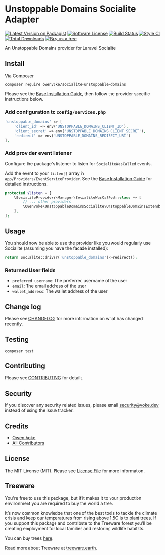 # Unstoppable Domains Socialite Adapter

[![Latest Version on Packagist][ico-version]][link-packagist]
[![Software License][ico-license]](LICENSE.md)
[![Build Status][ico-github-actions]][link-github-actions]
[![Style CI][ico-styleci]][link-styleci]
[![Total Downloads][ico-downloads]][link-downloads]
[![Buy us a tree][ico-treeware-gifting]][link-treeware-gifting]

An Unstoppable Domains provider for Laravel Socialite

## Install

Via Composer

```shell
composer require owenvoke/socialite-unstoppable-domains
```

Please see the [Base Installation Guide](https://socialiteproviders.com/usage), then follow the provider specific instructions below.

### Add configuration to `config/services.php`

```php
'unstoppable_domains' => [    
    'client_id' => env('UNSTOPPABLE_DOMAINS_CLIENT_ID'),  
    'client_secret' => env('UNSTOPPABLE_DOMAINS_CLIENT_SECRET'),  
    'redirect' => env('UNSTOPPABLE_DOMAINS_REDIRECT_URI') 
],
```

### Add provider event listener

Configure the package's listener to listen for `SocialiteWasCalled` events.

Add the event to your `listen[]` array in `app/Providers/EventServiceProvider`. See the [Base Installation Guide](https://socialiteproviders.com/usage) for detailed instructions.

```php
protected $listen = [
    \SocialiteProviders\Manager\SocialiteWasCalled::class => [
        // ... other providers
        \OwenVoke\UnstoppableDomainsSocialite\UnstoppableDomainsExtendSocialite::class,
    ],
];
```

## Usage

You should now be able to use the provider like you would regularly use Socialite (assuming you have the facade installed):

```php
return Socialite::driver('unstoppable_domains')->redirect();
```

### Returned User fields

- `preferred_username`: The preferred username of the user
- `email`: The email address of the user
- `wallet_address`: The wallet address of the user

## Change log

Please see [CHANGELOG](CHANGELOG.md) for more information on what has changed recently.

## Testing

```shell
composer test
```

## Contributing

Please see [CONTRIBUTING](.github/CONTRIBUTING.md) for details.

## Security

If you discover any security related issues, please email security@voke.dev instead of using the issue tracker.

## Credits

- [Owen Voke][link-author]
- [All Contributors][link-contributors]

## License

The MIT License (MIT). Please see [License File](LICENSE.md) for more information.

## Treeware

You're free to use this package, but if it makes it to your production environment you are required to buy the world a tree.

It’s now common knowledge that one of the best tools to tackle the climate crisis and keep our temperatures from rising above 1.5C is to plant trees. If you support this package and contribute to the Treeware forest you’ll be creating employment for local families and restoring wildlife habitats.

You can buy trees [here][link-treeware-gifting].

Read more about Treeware at [treeware.earth][link-treeware].

[ico-version]: https://img.shields.io/packagist/v/owenvoke/socialite-unstoppable-domains.svg?style=flat-square
[ico-license]: https://img.shields.io/badge/license-MIT-brightgreen.svg?style=flat-square
[ico-github-actions]: https://img.shields.io/github/workflow/status/owenvoke/socialite-unstoppable-domains/Tests.svg?style=flat-square
[ico-styleci]: https://styleci.io/repos/440505448/shield
[ico-downloads]: https://img.shields.io/packagist/dt/owenvoke/socialite-unstoppable-domains.svg?style=flat-square
[ico-treeware-gifting]: https://img.shields.io/badge/Treeware-%F0%9F%8C%B3-lightgreen?style=flat-square

[link-packagist]: https://packagist.org/packages/owenvoke/socialite-unstoppable-domains
[link-github-actions]: https://github.com/owenvoke/socialite-unstoppable-domains/actions
[link-styleci]: https://styleci.io/repos/440505448
[link-downloads]: https://packagist.org/packages/owenvoke/socialite-unstoppable-domains
[link-treeware]: https://treeware.earth
[link-treeware-gifting]: https://ecologi.com/owenvoke?gift-trees
[link-author]: https://github.com/owenvoke
[link-contributors]: ../../contributors
